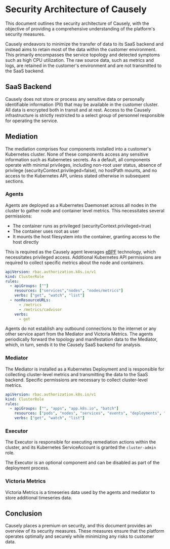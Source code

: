 # Security Architecture of Causely

This document outlines the security architecture of Causely, with the objective of providing a comprehensive understanding of the platform's security measures.

Causely endeavors to minimize the transfer of data to its SaaS backend and instead aims to retain most of the data within the customer environment. This primarily encompasses the service topology and detected symptoms such as high CPU utilization. The raw source data, such as metrics and logs, are retained in the customer's environment and are not transmitted to the SaaS backend.

## SaaS Backend

Causely does not store or process any sensitive data or personally identifiable information (PII) that may be available in the customer cluster. All data is encrypted both in transit and at rest. Access to the Causely infrastructure is strictly restricted to a select group of personnel responsible for operating the service.

## Mediation

The mediation comprises four components installed into a customer's Kubernetes cluster. None of these components access any sensitive information such as Kubernetes secrets. As a default, all components operate with minimal privileges, including non-root user status, absence of privilege (securityContext.privileged=false), no hostPath mounts, and no access to the Kubernetes API, unless stated otherwise in subsequent sections.

### Agents

Agents are deployed as a Kubernetes Daemonset across all nodes in the cluster to gather node and container level metrics. This necessitates several permissions:

- The container runs as privileged (securityContext.privileged=true)
- The container uses root as user
- It mounts the host filesystem into the container, granting access to the host directly

This is required as the Causely agent leverages [eBPF](https://ebpf.io) technology, which necessitates privileged access. Additional Kubernetes API permissions are required to collect specific metrics about the node and containers.

``` yaml
apiVersion: rbac.authorization.k8s.io/v1
kind: ClusterRole
rules:
  - apiGroups: [""]
    resources: ["services","nodes", "nodes/metrics"]
    verbs: ["get", "watch", "list"]
  - nonResourceURLs:
      - /metrics
      - /metrics/cadvisor
    verbs:
      - get
```

Agents do not establish any outbound connections to the internet or any other service apart from the Mediator and Victoria Metrics. The agents periodically forward the topology and manifestation data to the Mediator, which, in turn, sends it to the Causely SaaS backend for analysis.

### Mediator

The Mediator is installed as a Kubernetes Deployment and is responsible for collecting cluster-level metrics and transmitting the data to the SaaS backend. Specific permissions are necessary to collect cluster-level metrics.

```yaml
apiVersion: rbac.authorization.k8s.io/v1
kind: ClusterRole
rules:
  - apiGroups: ["", "apps", "app.k8s.io", "batch"]
    resources: ["pods", "nodes", "services", "events", "deployments", "replicasets", replicationcontrollers, "jobs", "cronjobs", "statefulsets", "daemonsets"]
    verbs: ["get", "watch", "list"]
```

### Executor

The Executor is responsible for executing remediation actions within the cluster, and its Kubernetes ServiceAccount is granted the `cluster-admin` role.

The Executor is an optional component and can be disabled as part of the deployment process.

### Victoria Metrics

Victoria Metrics is a timeseries data used by the agents and mediator to store additional timeseries data.

## Conclusion

Causely places a premium on security, and this document provides an overview of its security measures. These measures ensure that the platform operates optimally and securely while minimizing any risks to customer data.

